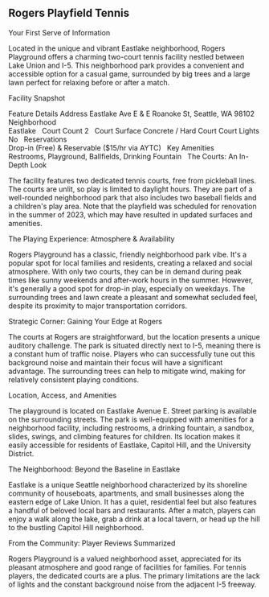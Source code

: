 ## Rogers Playfield Tennis

Your First Serve of Information

Located in the unique and vibrant Eastlake neighborhood, Rogers Playground offers a charming two-court tennis facility nestled between Lake Union and I-5. This neighborhood park provides a convenient and accessible option for a casual game, surrounded by big trees and a large lawn perfect for relaxing before or after a match.   

Facility Snapshot

Feature	Details
Address	
Eastlake Ave E & E Roanoke St, Seattle, WA 98102    
Neighborhood	
Eastlake    
Court Count	
2    
Court Surface	Concrete / Hard Court
Court Lights	
No    
Reservations	
Drop-in (Free) & Reservable ($15/hr via AYTC)    
Key Amenities	
Restrooms, Playground, Ballfields, Drinking Fountain    
The Courts: An In-Depth Look

The facility features two dedicated tennis courts, free from pickleball lines. The courts are unlit, so play is limited to daylight hours. They are part of a well-rounded neighborhood park that also includes two baseball fields and a children's play area. Note that the playfield was scheduled for renovation in the summer of 2023, which may have resulted in updated surfaces and amenities.   

The Playing Experience: Atmosphere & Availability

Rogers Playground has a classic, friendly neighborhood park vibe. It's a popular spot for local families and residents, creating a relaxed and social atmosphere. With only two courts, they can be in demand during peak times like sunny weekends and after-work hours in the summer. However, it's generally a good spot for drop-in play, especially on weekdays. The surrounding trees and lawn create a pleasant and somewhat secluded feel, despite its proximity to major transportation corridors.

Strategic Corner: Gaining Your Edge at Rogers

The courts at Rogers are straightforward, but the location presents a unique auditory challenge. The park is situated directly next to I-5, meaning there is a constant hum of traffic noise. Players who can successfully tune out this background noise and maintain their focus will have a significant advantage. The surrounding trees can help to mitigate wind, making for relatively consistent playing conditions.   

Location, Access, and Amenities

The playground is located on Eastlake Avenue E. Street parking is available on the surrounding streets. The park is well-equipped with amenities for a neighborhood facility, including restrooms, a drinking fountain, a sandbox, slides, swings, and climbing features for children. Its location makes it easily accessible for residents of Eastlake, Capitol Hill, and the University District.   

The Neighborhood: Beyond the Baseline in Eastlake

Eastlake is a unique Seattle neighborhood characterized by its shoreline community of houseboats, apartments, and small businesses along the eastern edge of Lake Union. It has a quiet, residential feel but also features a handful of beloved local bars and restaurants. After a match, players can enjoy a walk along the lake, grab a drink at a local tavern, or head up the hill to the bustling Capitol Hill neighborhood.   

From the Community: Player Reviews Summarized

Rogers Playground is a valued neighborhood asset, appreciated for its pleasant atmosphere and good range of facilities for families. For tennis players, the dedicated courts are a plus. The primary limitations are the lack of lights and the constant background noise from the adjacent I-5 freeway.
